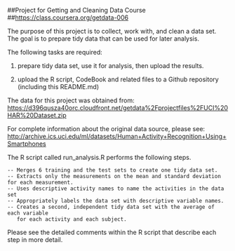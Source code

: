 ##Project for Getting and Cleaning Data Course
##https://class.coursera.org/getdata-006

The purpose of this project is to collect, work with, and clean a data set.
The goal is to prepare tidy data that can be used for later analysis.

The following tasks are required:

1) prepare tidy data set, use it for analysis, then upload the results.

2) upload the R script, CodeBook and related files to a Github repository (including this README.md)

The data for this project was obtained from:
https://d396qusza40orc.cloudfront.net/getdata%2Fprojectfiles%2FUCI%20HAR%20Dataset.zip

For complete information about the original data source, please see:
http://archive.ics.uci.edu/ml/datasets/Human+Activity+Recognition+Using+Smartphones

The R script called run_analysis.R performs the following steps. 

    -- Merges 6 training and the test sets to create one tidy data set.
    -- Extracts only the measurements on the mean and standard deviation for each measurement. 
    -- Uses descriptive activity names to name the activities in the data set
    -- Appropriately labels the data set with descriptive variable names. 
    -- Creates a second, independent tidy data set with the average of each variable
       for each activity and each subject. 

Please see the detailed comments within the R script that describe each step in more detail.
